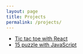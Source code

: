 ```yaml
---
layout: page
title: Projects
permalink: /projects/
---
```


- [Tic tac toe with React](https://caesarstefanus.github.io/my-gh-pages/)
- [15 puzzle with JavaScript](https://caesarstefanus.github.io/15-puzzle/)
